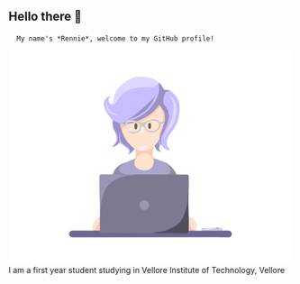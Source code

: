## Hello there 👋   
      My name's *Rennie*, welcome to my GitHub profile!   

![](https://github.com/rxnnae/rxnnae/blob/main/gifs%2C%20icons/shot09.gif)  
I am a first year student studying in Vellore Institute of Technology, Vellore  
